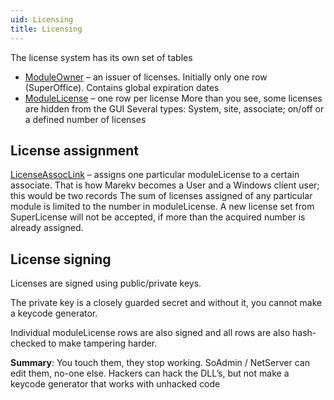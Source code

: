 ```yaml
---
uid: Licensing
title: Licensing
---
```


The license system has its own set of tables

-   [ModuleOwner](../../Tables/ModuleOwner.md) – an issuer of licenses.
    Initially only one row (SuperOffice).
    Contains global expiration dates
-   [ModuleLicense](../../Tables/ModuleLicense.md) – one row per license
    More than you see, some licenses are hidden from the GUI
    Several types: System, site, associate; on/off or a defined number of licenses
     

## License assignment

[LicenseAssocLink](../../Tables/LicenseAssocLink.md) – assigns one particular moduleLicense to a certain associate. That is how Marekv becomes a User and a Windows client user; this would be two records
The sum of licenses assigned of any particular module is limited to the number in moduleLicense.
A new license set from SuperLicense will not be accepted, if more than the acquired number is already assigned.

## License signing

Licenses are signed using public/private keys.

The private key is a closely guarded secret and without it, you cannot make a keycode generator.

Individual moduleLicense rows are also signed and all rows are also hash-checked to make tampering harder.

**Summary**: You touch them, they stop working. SoAdmin / NetServer can edit them, no-one else.
Hackers can hack the DLL’s, but not make a keycode generator that works with unhacked code
